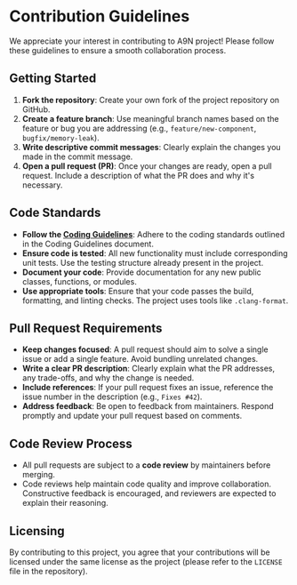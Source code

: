 # Contribution Guidelines

We appreciate your interest in contributing to A9N project!
Please follow these guidelines to ensure a smooth collaboration process.

## Getting Started

1. **Fork the repository**: Create your own fork of the project repository on GitHub.
2. **Create a feature branch**: Use meaningful branch names based on the feature or bug you are addressing
(e.g., `feature/new-component`, `bugfix/memory-leak`).
3. **Write descriptive commit messages**: Clearly explain the changes you made in the commit message.
4. **Open a pull request (PR)**: Once your changes are ready, open a pull request. Include a description of what the PR does and why it's necessary.

## Code Standards

- **Follow the [Coding Guidelines](./CODING_GUIDELINES.md)**:
Adhere to the coding standards outlined in the Coding Guidelines document.
- **Ensure code is tested**: All new functionality must include corresponding unit tests. Use the testing structure already present in the project.
- **Document your code**: Provide documentation for any new public classes, functions, or modules.
- **Use appropriate tools**: Ensure that your code passes the build, formatting, and linting checks. The project uses tools like `.clang-format`.

## Pull Request Requirements

- **Keep changes focused**: A pull request should aim to solve a single issue or add a single feature. Avoid bundling unrelated changes.
- **Write a clear PR description**:
Clearly explain what the PR addresses, any trade-offs, and why the change is needed.
- **Include references**:
If your pull request fixes an issue, reference the issue number in the description (e.g., `Fixes #42`).
- **Address feedback**: Be open to feedback from maintainers. Respond promptly and update your pull request based on comments.

## Code Review Process

- All pull requests are subject to a **code review** by maintainers before merging.
- Code reviews help maintain code quality and improve collaboration. Constructive feedback is encouraged, and reviewers are expected to explain their reasoning.

## Licensing

By contributing to this project, you agree that your contributions will be licensed under the same license as the project (please refer to the `LICENSE` file in the repository).



